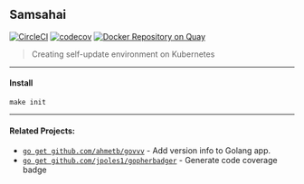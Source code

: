 ## Samsahai
[![CircleCI](https://circleci.com/gh/agoda-com/samsahai.svg?style=svg&circle-token=622dc452d07545e720fc396074cb25a737a204e5)](https://circleci.com/gh/agoda-com/samsahai) [![codecov](https://codecov.io/gh/agoda-com/samsahai/branch/master/graph/badge.svg?token=84Y2ngbPrC)](https://codecov.io/gh/agoda-com/samsahai) [![Docker Repository on Quay](https://quay.io/repository/phantomnat/samsahai/status "Docker Repository on Quay")](https://quay.io/repository/phantomnat/samsahai)

> Creating self-update environment on Kubernetes

---

#### Install
`make init`

---

#### Related Projects:
- [`go get github.com/ahmetb/govvv`](https://github.com/ahmetb/govvv) - Add version info to Golang app.
- [`go get github.com/jpoles1/gopherbadger`](https://github.com/jpoles1/gopherbadger) - Generate code coverage badge
